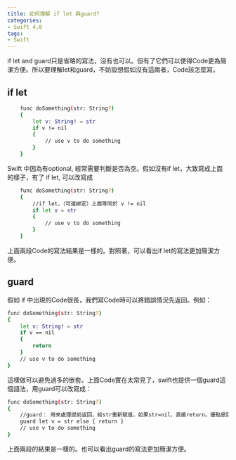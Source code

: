 ```yaml
---
title: 如何理解 if let 與guard?
categories:
- Swift 4.0
tags:
- Swift
---
```

if let and guard只是省略的寫法，沒有也可以。但有了它們可以使得Code更為簡潔方便。所以要理解let和guard，不妨設想假如沒有這兩者，Code該怎麼寫。


## if let

``` bash
    func doSomething(str: String?)
    {
        let v: String! = str  
        if v != nil
        {
            // use v to do something
        }
    }
```
Swift 中因為有optional, 經常需要判斷是否為空。假如沒有if let，大致寫成上面的樣子，有了 if let, 可以改寫成

``` bash
    func doSomething(str: String?)
    {
        //if let，（可選綁定）上面等同於 v != nil
        if let v = str  
        {
            // use v to do something
        }
    }
```

上面兩段Code的寫法結果是一樣的。對照著，可以看出if let的寫法更加簡潔方便。


## guard

假如 if 中出現的Code很長，我們寫Code時可以將錯誤情況先返回。例如：
``` bash
func doSomething(str: String?)
{
    let v: String! = str
    if v == nil
    {
        return
    }
    // use v to do something
}
```

這樣做可以避免過多的嵌套。上面Code實在太常見了，swift也提供一個guard這個語法，用guard可以改寫成：

``` bash
func doSomething(str: String?)
{
    //guard： 用來處理提前返回，給str重新賦值，如果str=nil，直接return。優點是防止代碼嵌套過多。
    guard let v = str else { return }  
    // use v to do something
}
```
上面兩段的結果是一樣的。也可以看出guard的寫法更加簡潔方便。
